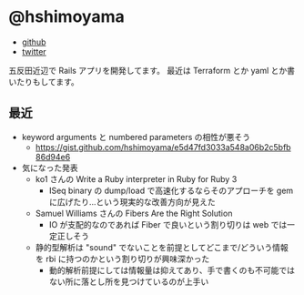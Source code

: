 # @hshimoyama

- [github](https://github.com/hshimoyama)
- [twitter](https://twitter.com/_h_s_)

五反田近辺で Rails アプリを開発してます。
最近は Terraform とか yaml とか書いたりもしてます。

## 最近

- keyword arguments と numbered parameters の相性が悪そう
  - https://gist.github.com/hshimoyama/e5d47fd3033a548a06b2c5bfb86d94e6
- 気になった発表
  - ko1 さんの Write a Ruby interpreter in Ruby for Ruby 3
    - ISeq binary の dump/load で高速化するならそのアプローチを gem に広げたり…という現実的な改善方向が見えた
  - Samuel Williams さんの Fibers Are the Right Solution
    - IO が支配的なのであれば Fiber で良いという割り切りは web では一定正しそう
  - 静的型解析は "sound" でないことを前提としてどこまで/どういう情報を rbi に持つのかという割り切りが興味深かった
    - 動的解析前提にしては情報量は抑えてあり、手で書くのも不可能ではない所に落とし所を見つけているのが上手い
